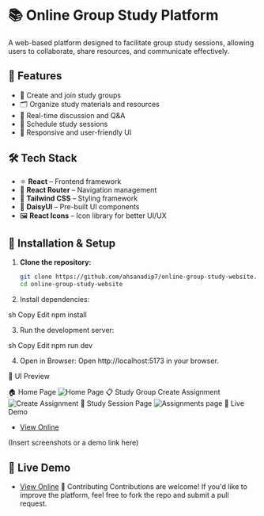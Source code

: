 # 📚 Online Group Study Platform

A web-based platform designed to facilitate group study sessions, allowing users to collaborate, share resources, and communicate effectively.

## 🚀 Features
- 📌 Create and join study groups
- 🗂 Organize study materials and resources
- 💬 Real-time discussion and Q&A
- 📅 Schedule study sessions
- 🎨 Responsive and user-friendly UI

## 🛠️ Tech Stack
- ⚛ **React** – Frontend framework
- 🔀 **React Router** – Navigation management
- 🎨 **Tailwind CSS** – Styling framework
- 🌸 **DaisyUI** – Pre-built UI components
- 🖼 **React Icons** – Icon library for better UI/UX

## 📂 Installation & Setup

1. **Clone the repository:**
   ```sh
   git clone https://github.com/ahsanadip7/online-group-study-website.git
   cd online-group-study-website

2. Install dependencies:

sh
Copy
Edit
npm install

3. Run the development server:

sh
Copy
Edit
npm run dev

4. Open in Browser:
Open http://localhost:5173 in your browser.

🎨 UI Preview

🏠 Home Page
![Home Page](screenshots/homepage.png)
📋 Study Group Create Assignment
![Create Assignment](screenshots/createassignmentpage.png)
📅 Study Session Page
![Assignments page](screenshots/assignmentspage.png)
🔗 Live Demo
- [View Online](https://assignment-11-57128.web.app)

(Insert screenshots or a demo link here)
## 🔗 Live Demo
- [View Online](https://assignment-11-57128.web.app)
📌 Contributing
Contributions are welcome! If you'd like to improve the platform, feel free to fork the repo and submit a pull request.
